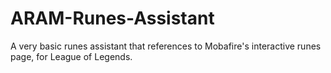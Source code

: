 # ARAM-Runes-Assistant
A very basic runes assistant that references to Mobafire's interactive runes page, for League of Legends.
